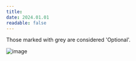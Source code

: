 ```yaml
---
title: 
date: 2024.01.01
readable: false
---
```


Those marked with grey are considered 'Optional'.

![image](/public/otherthoughts/PG.drawio.png)

